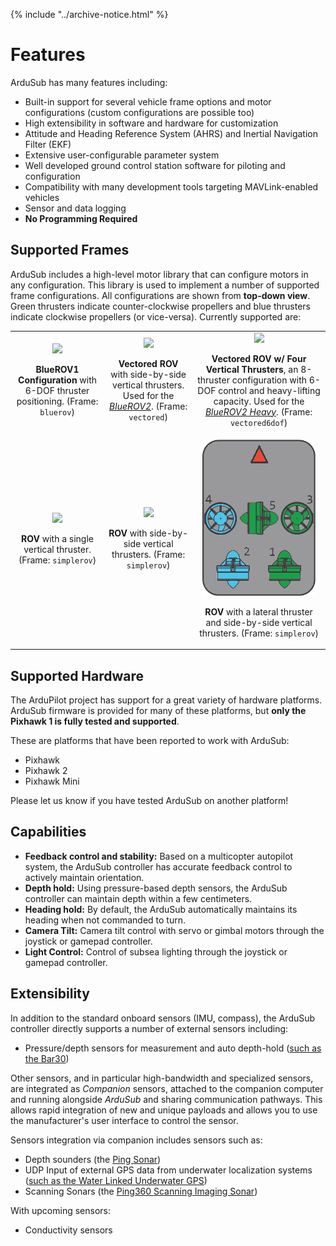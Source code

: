 {% include "../archive-notice.html" %}

# Features

ArduSub has many features including:
- Built-in support for several vehicle frame options and motor configurations (custom configurations are possible too)
- High extensibility in software and hardware for customization
- Attitude and Heading Reference System (AHRS) and Inertial Navigation Filter (EKF)
- Extensive user-configurable parameter system
- Well developed ground control station software for piloting and configuration
- Compatibility with many development tools targeting MAVLink-enabled vehicles
- Sensor and data logging
- **No Programming Required**

## Supported Frames

ArduSub includes a high-level motor library that can configure motors in any configuration. This library is used to implement a number of supported frame configurations. All configurations are shown from **top-down view**. Green thrusters indicate counter-clockwise propellers and blue thrusters indicate clockwise propellers (or vice-versa). Currently supported are:

<table>
	<tr>
		<td align="center">
			<img src="/images/bluerov-frame.png" class="img-responsive img-center" style="max-height:250px;">
			<p><strong>BlueROV1 Configuration</strong> with 6-DOF thruster positioning. (Frame: <code>bluerov</code>)</p>
		</td>
		<td align="center">
			<img src="/images/vectored-frame.png" class="img-responsive img-center" style="max-height:250px;">
			<p><strong>Vectored ROV</strong> with side-by-side vertical thrusters. Used for the <a href="http://bluerov2.com"><em>BlueROV2</em></a>. (Frame: <code>vectored</code>)</p>
		</td>
		<td align="center">
			<img src="/images/vectored6dof-frame.png" class="img-responsive img-center" style="max-height:250px;">
			<p><strong>Vectored ROV w/ Four Vertical Thrusters</strong>, an 8-thruster configuration with 6-DOF control and heavy-lifting capacity. Used for the <a href="https://bluerobotics.com/introducing-bluerov2-heavy/"><em>BlueROV2 Heavy</em></a>. (Frame: <code>vectored6dof</code>)</p>
		</td>
	</tr>
	<tr>
		<td align="center">
			<img src="/images/simplerov-3.png" class="img-responsive img-center" style="max-height:250px;">
			<p><strong>ROV</strong> with a single vertical thruster. (Frame: <code>simplerov</code>)</p>
		</td>
		<td align="center">
			<img src="/images/simplerov-4.png" class="img-responsive img-center" style="max-height:250px;">
			<p><strong>ROV</strong> with side-by-side vertical thrusters. (Frame: <code>simplerov</code>)</p>
		</td>
		<td align="center">
			<img src="/images/simplerov-5.png" class="img-responsive img-center" style="max-height:250px;">
			<p><strong>ROV</strong> with a lateral thruster and side-by-side vertical thrusters. (Frame: <code>simplerov</code>)</p>
		</td>
	</tr>
</table>

## Supported Hardware

The ArduPilot project has support for a great variety of hardware platforms. ArduSub firmware is provided for many of these platforms, but **only the Pixhawk 1 is fully tested and supported**.

These are platforms that have been reported to work with ArduSub:

- Pixhawk
- Pixhawk 2
- Pixhawk Mini

Please let us know if you have tested ArduSub on another platform!

## Capabilities

- **Feedback control and stability:** Based on a multicopter autopilot system, the ArduSub controller has accurate feedback control to actively maintain orientation.
- **Depth hold:** Using pressure-based depth sensors, the ArduSub controller can maintain depth within a few centimeters.
- **Heading hold:** By default, the ArduSub automatically maintains its heading when not commanded to turn.
- **Camera Tilt:** Camera tilt control with servo or gimbal motors through the joystick or gamepad controller.
- **Light Control:** Control of subsea lighting through the joystick or gamepad controller.

## Extensibility

In addition to the standard onboard sensors (IMU, compass), the ArduSub controller directly supports a number of external sensors including:

- Pressure/depth sensors for measurement and auto depth-hold ([such as the Bar30](https://www.bluerobotics.com/store/electronics/bar30-sensor-r1/))

Other sensors, and in particular high-bandwidth and specialized sensors, are integrated as *Companion* sensors, attached to the companion computer and running alongside *ArduSub* and sharing communication pathways. This allows rapid integration of new and unique payloads and allows you to use the manufacturer's user interface to control the sensor.

Sensors integration via companion includes sensors such as:
- Depth sounders (the [Ping Sonar](https://bluerobotics.com/store/sensors-sonars-cameras/sonar/ping-sonar-r2-rp/))
- UDP Input of external GPS data from underwater localization systems ([such as the Water Linked Underwater GPS](https://www.bluerobotics.com/store/electronics/bar30-sensor-r1/))
- Scanning Sonars (the [Ping360 Scanning Imaging Sonar](https://bluerobotics.com/store/sensors-sonars-cameras/sonar/ping360-sonar-r1-rp/))

With upcoming sensors:
- Conductivity sensors
